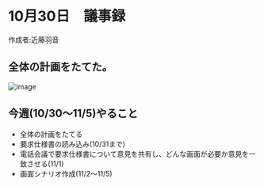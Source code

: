 # 10月30日　議事録
作成者:近藤羽音
## 全体の計画をたてた。
  ![image](https://user-images.githubusercontent.com/63034711/97839040-b81f0180-1d24-11eb-95e3-acbec20c4541.png)

## 今週(10/30〜11/5)やること
  * 全体の計画をたてる
  * 要求仕様書の読み込み(10/31まで)
  * 電話会議で要求仕様書について意見を共有し、どんな画面が必要か意見を一致させる(11/1)
  * 画面シナリオ作成(11/2〜11/5)


